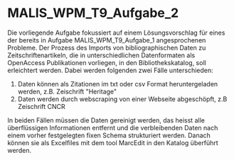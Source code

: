 # MALIS_WPM_T9_Aufgabe_2

Die vorliegende Aufgabe fokussiert auf einem Lösungsvorschlag für eines der bereits in Aufgabe MALIS_WPM_T9_Aufgabe_1 angesprochenen Probleme. Der Prozess des Imports von bibliographischen Daten zu Zeitschriftenartikeln, die in unterschiedlichen Datenformaten als OpenAccess Publikationen vorliegen, in den Bibliothekskatalog, soll erleichtert werden. Dabei werden folgenden zwei Fälle unterschieden:

1) Daten können als Zitationen im txt oder csv Format heruntergeladen werden, z.B. Zeischrift "Heritage" 
2) Daten werden durch webscraping von einer Webseite abgeschöpft, z.B Zeischrift CNCR

In beiden Fällen müssen die Daten gereinigt werden, das heisst alle überflüssigen Informationen entfernt und die verbleibenden Daten nach einem vorher festgelegten fixen Schema strukturiert werden. Danach können sie als Excelfiles mit dem tool MarcEdit in den Katalog überführt werden.
